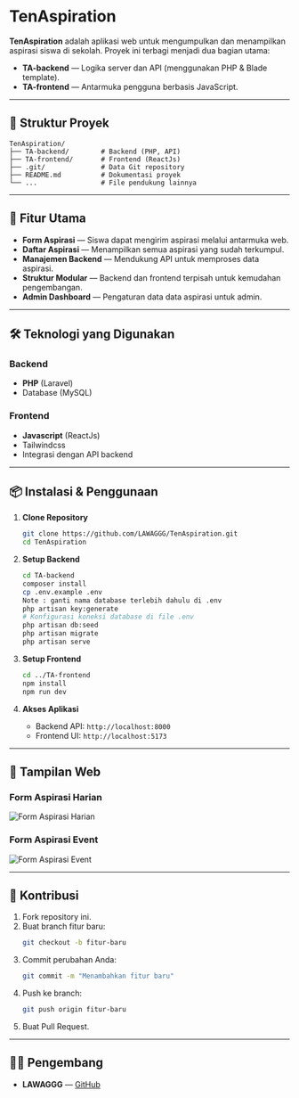 # TenAspiration

**TenAspiration** adalah aplikasi web untuk mengumpulkan dan menampilkan aspirasi siswa di sekolah. Proyek ini terbagi menjadi dua bagian utama:

- **TA-backend** — Logika server dan API (menggunakan PHP & Blade template).
- **TA-frontend** — Antarmuka pengguna berbasis JavaScript.

---

## 📂 Struktur Proyek

```
TenAspiration/
├── TA-backend/        # Backend (PHP, API)
├── TA-frontend/       # Frontend (ReactJs)
├── .git/              # Data Git repository
├── README.md          # Dokumentasi proyek
└── ...                # File pendukung lainnya
```

---

## 🚀 Fitur Utama

- **Form Aspirasi** — Siswa dapat mengirim aspirasi melalui antarmuka web.
- **Daftar Aspirasi** — Menampilkan semua aspirasi yang sudah terkumpul.
- **Manajemen Backend** — Mendukung API untuk memproses data aspirasi.
- **Struktur Modular** — Backend dan frontend terpisah untuk kemudahan pengembangan.
- **Admin Dashboard** — Pengaturan data data aspirasi untuk admin.

---

## 🛠️ Teknologi yang Digunakan

### Backend
- **PHP** (Laravel)
- Database (MySQL)

### Frontend
- **Javascript** (ReactJs)
- Tailwindcss
- Integrasi dengan API backend

---

## 📦 Instalasi & Penggunaan

1. **Clone Repository**
   ```bash
   git clone https://github.com/LAWAGGG/TenAspiration.git
   cd TenAspiration
   ```

2. **Setup Backend**
   ```bash
   cd TA-backend
   composer install
   cp .env.example .env
   Note : ganti nama database terlebih dahulu di .env
   php artisan key:generate
   # Konfigurasi koneksi database di file .env
   php artisan db:seed
   php artisan migrate
   php artisan serve
   ```

3. **Setup Frontend**
   ```bash
   cd ../TA-frontend
   npm install
   npm run dev
   ```

4. **Akses Aplikasi**
   - Backend API: `http://localhost:8000`
   - Frontend UI: `http://localhost:5173`

---

## 📸 Tampilan Web
### Form Aspirasi Harian
![Form Aspirasi Harian](https://res.cloudinary.com/dnm8qczle/image/upload/v1757747659/Screenshot_2025-09-13_140559_u49qso.png)

### Form Aspirasi Event
![Form Aspirasi Event](https://res.cloudinary.com/dnm8qczle/image/upload/v1757747659/Screenshot_2025-09-13_140544_dly8ir.png)


---

## 🤝 Kontribusi

1. Fork repository ini.
2. Buat branch fitur baru:  
   ```bash
   git checkout -b fitur-baru
   ```
3. Commit perubahan Anda:  
   ```bash
   git commit -m "Menambahkan fitur baru"
   ```
4. Push ke branch:  
   ```bash
   git push origin fitur-baru
   ```
5. Buat Pull Request.

---

## 👨‍💻 Pengembang
- **LAWAGGG** — [GitHub](https://github.com/LAWAGGG)

